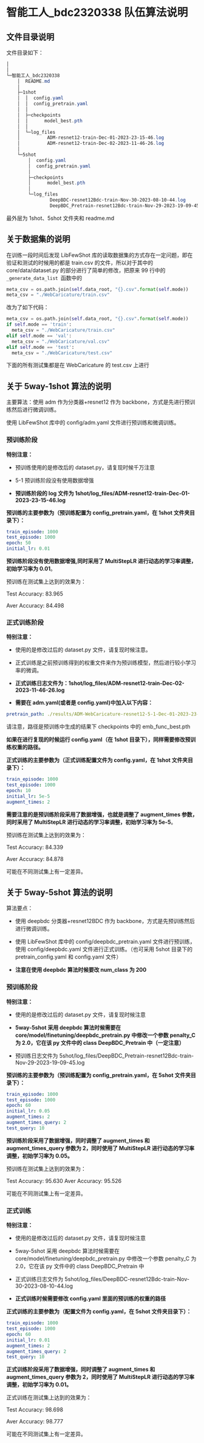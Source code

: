 # 智能工人\_bdc2320338 队伍算法说明

## 文件目录说明

文件目录如下：

```PowerShell
│
│
└─智能工人_bdc2320338
    │  README.md
    │
    ├─1shot
    │  │  config.yaml
    │  │  config_pretrain.yaml
    │  │
    │  ├─checkpoints
    │  │      model_best.pth
    │  │
    │  └─log_files
    │          ADM-resnet12-train-Dec-01-2023-23-15-46.log
    │          ADM-resnet12-train-Dec-02-2023-11-46-26.log
    │
    └─5shot
        │  config.yaml
        │  config_pretrain.yaml
        │
        ├─checkpoints
        │      model_best.pth
        │
        └─log_files
                DeepBDC-resnet12Bdc-train-Nov-30-2023-08-10-44.log
                DeepBDC_Pretrain-resnet12Bdc-train-Nov-29-2023-19-09-45.log


```

最外层为 1shot、5shot 文件夹和 readme.md

## 关于数据集的说明

在训练一段时间后发现 LibFewShot 库的读取数据集的方式存在一定问题，即在验证和测试的时候用的都是 train.csv 的文件，所以对于其中的 core/data/dataset.py 的部分进行了简单的修改，把原来 99 行中的`_generate_data_list `函数中的

```Python
meta_csv = os.path.join(self.data_root, "{}.csv".format(self.mode))
meta_csv = "./WebCaricature/train.csv"
```

改为了如下代码：

```Python
meta_csv = os.path.join(self.data_root, "{}.csv".format(self.mode))
if self.mode == 'train':
  meta_csv = "./WebCaricature/train.csv"
elif self.mode == 'val':
  meta_csv = "./WebCaricature/val.csv"
elif self.mode == 'test':
  meta_csv = "./WebCaricature/test.csv"
```

下面的所有测试集都是在 WebCaricature 的 test.csv 上进行

## 关于 5way-1shot 算法的说明

主要算法：使用 adm 作为分类器+resnet12 作为 backbone，方式是先进行预训练然后进行微调训练。

使用 LibFewShot 库中的 config/adm.yaml 文件进行预训练和微调训练。

### 预训练阶段

**特别注意：**

- 预训练使用的是修改后的 dataset.py，请复现时候千万注意

- 5-1 预训练阶段没有使用数据增强

- **预训练阶段的 log 文件为 1shot/log_files/ADM-resnet12-train-Dec-01-2023-23-15-46.log**

**预训练的主要参数为（预训练配置为 config_pretrain.yaml，在 1shot 文件夹目录下）：**

```YAML
train_episode: 1000
test_episode: 1000
epoch: 50
initial_lr: 0.01
```

**预训练阶段没有使用数据增强,同时采用了 MultiStepLR 进行动态的学习率调整，初始学习率为 0.01**。

预训练在测试集上达到的效果为：

Test Accuracy: 83.965

Aver Accuracy: 84.498

### 正式训练阶段

**特别注意：**

- 使用的是修改过后的 dataset.py 文件，请复现时候注意。

- 正式训练是之前预训练得到的权重文件来作为预训练模型，然后进行较小学习率的微调。

- **正式训练日志文件为：1shot/log_files/ADM-resnet12-train-Dec-02-2023-11-46-26.log**

- **需要在 adm.yaml(或者是 config.yaml)中加入以下内容：**

```YAML
pretrain_path: ./results/ADM-WebCaricature-resnet12-5-1-Dec-01-2023-23-15-46/checkpoints/emb_func_best.pth
```

请注意，路径是预训练中生成的结果下 checkpoints 中的 emb_func_best.pth

**如果在进行复现的时候运行 config.yaml（在 1shot 目录下），同样需要修改预训练权重的路径。**

**正式训练的主要参数为（正式训练配置文件为 config.yaml，在 1shot 文件夹目录下）：**

```YAML
train_episode: 1000
test_episode: 1000
epoch: 10
initial_lr: 5e-5
augment_times: 2
```

**需要注意的是预训练阶段采用了数据增强，也就是调整了 augment_times 参数，同时采用了 MultiStepLR 进行动态的学习率调整，初始学习率为 5e-5**。

预训练在测试集上达到的效果为：

Test Accuracy: 84.339

&#x20;Aver Accuracy: 84.878

可能在不同测试集上有一定差异。

## 关于 5way-5shot 算法的说明

算法要点：

- 使用 deepbdc 分类器+resnet12BDC 作为 backbone，方式是先预训练然后进行微调训练。

- 使用 LibFewShot 库中的 config/deepbdc_pretrain.yaml 文件进行预训练，使用 config/deepbdc.yaml 文件进行正式训练。（也可采用 5shot 目录下的 pretrain_config.yaml 和 config.yaml 文件）

- **注意在使用 deepbdc 算法时候要改 num_class 为 200**

### 预训练阶段

**特别注意：**

- 使用的是修改过后的 dataset.py 文件，请复现时候注意

- **5way-5shot 采用 deepbdc 算法时候需要在 core/model/finetuning/deepbdc_pretrain.py 中修改一个参数 penalty_C 为 2.0，它在该 py 文件中的 class DeepBDC_Pretrain 中（一定注意）**

- 预训练日志文件为 5shot/log_files/DeepBDC_Pretrain-resnet12Bdc-train-Nov-29-2023-19-09-45.log

**预训练的主要参数为（预训练配置为 config_pretrain.yaml，在 5shot 文件夹目录下）：**

```YAML
train_episode: 1000
test_episode: 1000
epoch: 60
initial_lr: 0.05
augment_times: 2
augment_times_query: 2
test_query: 10
```

**预训练阶段采用了数据增强，同时调整了 augment_times 和 augment_times_query 参数为 2，同时使用了 MultiStepLR 进行动态的学习率调整，初始学习率为 0.05。**

预训练在测试集上达到的效果为：

Test Accuracy: 95.630 Aver Accuracy: 95.526

可能在不同测试集上有一定差异。

### 正式训练

**特别注意：**

- 使用的是修改过后的 dataset.py 文件，请复现时候注意

- 5way-5shot 采用 deepbdc 算法时候需要在 core/model/finetuning/deepbdc_pretrain.py 中修改一个参数 penalty_C 为 2.0，它在该 py 文件中的 class DeepBDC_Pretrain 中

- 正式训练日志文件为 5shot/log_files/DeepBDC-resnet12Bdc-train-Nov-30-2023-08-10-44.log

- **正式训练时候需要修改 config.yaml 里面的预训练的权重的路径**

**正式训练的主要参数为（配置文件为 config.yaml，在 5shot 文件夹目录下）：**

```YAML
train_episode: 1000
test_episode: 1000
epoch: 60
initial_lr: 0.01
augment_times: 2
augment_times_query: 2
test_query: 10
```

**正式训练阶段采用了数据增强，同时调整了 augment_times 和 augment_times_query 参数为 2，同时使用了 MultiStepLR 进行动态的学习率调整，初始学习率为 0.01。**

正式训练在测试集上达到的效果为：

Test Accuracy: 98.698

Aver Accuracy: 98.777

可能在不同测试集上有一定差异。
